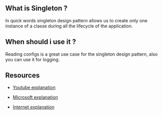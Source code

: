 ## What is Singleton ?
In quick words singleton design pattern allows us to create only one instance of a classe during all the lifecycle of the application.

## When should i use it ?
Reading configs is a great use case for the singleton design pattern, also you can use it for logging.

## Resources
- [Youtube explanation](https://www.youtube.com/watch?v=ggqjVuJ0g_8&ab_channel=IAmTimCorey)

- [Microsoft explanation](https://docs.microsoft.com/en-us/aspnet/core/fundamentals/dependency-injection?view=aspnetcore-6.0)

- [Internet explanation](https://dotnetcoretutorials.com/2019/06/11/singleton-pattern-in-net-core/)

